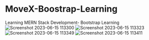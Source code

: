 # MoveX-Boostrap-Learning
Learning MERN Stack Development- Bootstrap Learning 
![Screenshot 2023-06-15 113300](https://github.com/WMSSanharsha/MoveX-Boostrap-Learning/assets/87054452/ebdc0c8d-2ee1-4ec0-884b-c51999b0e9ea)
![Screenshot 2023-06-15 113323](https://github.com/WMSSanharsha/MoveX-Boostrap-Learning/assets/87054452/f3d682a2-8dd0-4f03-8803-6bc535a28b28)
![Screenshot 2023-06-15 113349](https://github.com/WMSSanharsha/MoveX-Boostrap-Learning/assets/87054452/a2effdac-a8c5-4e58-ae2d-176df23ad96f)
![Screenshot 2023-06-15 113411](https://github.com/WMSSanharsha/MoveX-Boostrap-Learning/assets/87054452/fc0701df-199c-4d50-9a9d-35bbccc7dd8a)

